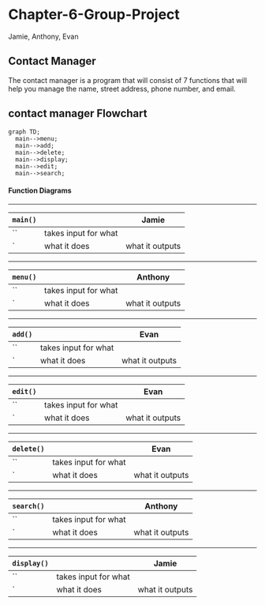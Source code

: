 # Chapter-6-Group-Project
Jamie, Anthony, Evan
## Contact Manager
The contact manager is a program that will consist of 7 functions that will help you manage the name, street address, phone number, and email.
## contact manager Flowchart
```mermaid
graph TD;
  main-->menu;
  main-->add;
  main-->delete;
  main-->display;
  main-->edit;
  main-->search;

```

#### Function Diagrams


***
| `main()`    |               |   Jamie     |
| ------------------ | ------------- | ----------- |
| ``    | takes input for what  |              |
| `    | what it does  | what it outputs         |
***
| `menu()`    |               |   Anthony     |
| ------------------ | ------------- | ----------- |
| ``    | takes input for what  |              |
| `    | what it does  | what it outputs         |
***
| `add()`    |               |   Evan     |
| ------------------ | ------------- | ----------- |
| ``    | takes input for what  |              |
| `    | what it does  | what it outputs         |
***
| `edit()`    |               |   Evan     |
| ------------------ | ------------- | ----------- |
| ``    | takes input for what  |              |
| `    | what it does  | what it outputs         |
***
| `delete()`    |               |   Evan     |
| ------------------ | ------------- | ----------- |
| ``    | takes input for what  |              |
| `    | what it does  | what it outputs         |
***
| `search()`    |               |   Anthony     |
| ------------------ | ------------- | ----------- |
| ``    | takes input for what  |              |
| `    | what it does  | what it outputs         |
***
| `display()`    |               |   Jamie     |
| ------------------ | ------------- | ----------- |
| ``    | takes input for what  |              |
| `    | what it does  | what it outputs         |
